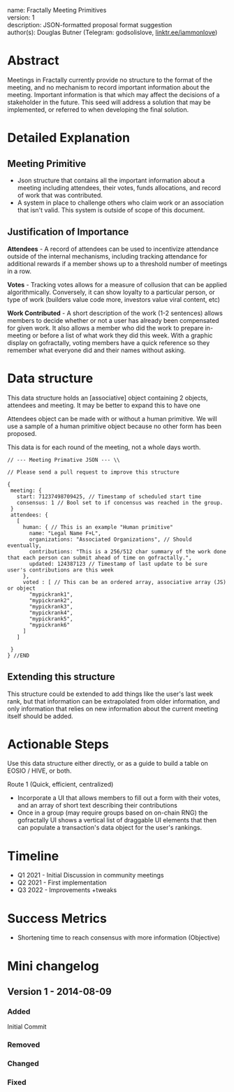 name: Fractally Meeting Primitives  
version: 1  
description: JSON-formatted proposal format suggestion  
author(s): Douglas Butner (Telegram: godsolislove, [linktr.ee/iammonlove](https://linktr.ee/iammonlove))  


# Abstract

Meetings in Fractally currently provide no structure to the format of the meeting, and no mechanism to record important information about the meeting. Important information is that which may affect the decisions of a stakeholder in the future. This seed will address a solution that may be implemented, or referred to when developing the final solution. 

# Detailed Explanation

## Meeting Primitive 
- Json structure that contains all the important information about a meeting including attendees, their votes, funds allocations, and record of work that was contributed. 
- A system in place to challenge others who claim work or an association that isn't valid. This system is outside of scope of this document.

## Justification of Importance 

**Attendees** - A record of attendees can be used to incentivize attendance outside of the internal mechanisms, including tracking attendance for additional rewards if a member shows up to a threshold number of meetings in a row. 

**Votes** - Tracking votes allows for a measure of collusion that can be applied algorithmically. Conversely, it can show loyalty to a particular person, or type of work (builders value code more, investors value viral content, etc)

**Work Contributed** - A short description of the work (1-2 sentences) allows members to decide whether or not a user has already been compensated for given work. It also allows a member who did the work to prepare in-meeting or before a list of what work they did this week. With a graphic display on gofractally, voting members have a quick reference so they remember what everyone did and their names without asking.


# Data structure 

This data structure holds an [associative] object containing 2 objects, attendees and meeting. It may be better to expand this to have one

Attendees object can be made with or without a human primitive. We will use a sample of a human primitive object because no other form has been proposed. 
 
 This data is for each round of the meeting, not a whole days worth. 
 
 ```
// --- Meeting Primative JSON --- \\

// Please send a pull request to improve this structure

{
  meeting: {
    start: 71237498709425, // Timestamp of scheduled start time
    consensus: 1 // Bool set to if concensus was reached in the group. 
  }
  attendees: {
    [
      human: { // This is an example "Human primitive"
        name: "Legal Name F+L",
        organizations: "Associated Organizations", // Should eventually,
        contributions: "This is a 256/512 char summary of the work done that each person can submit ahead of time on gofractally.",
        updated: 124387123 // Timestamp of last update to be sure user's contributions are this week
      }, 
      voted : [ // This can be an ordered array, associative array (JS) or object
        "mypickrank1",
        "mypickrank2",
        "mypickrank3",
        "mypickrank4",
        "mypickrank5",
        "mypickrank6"
      ]
    ]

  }
} //END 
```

## Extending this structure

This structure could be extended to add things like the user's last week rank, but that information can be extrapolated from older information, and only information that relies on new information about the current meeting itself should be added.

# Actionable Steps

Use this data structure either directly, or as a guide to build a table on EOSIO / HIVE, or both.

Route 1 (Quick, efficient, centralized)
- Incorporate a UI that allows members to fill out a form with their votes, and an array of short text describing their contributions
- Once in a group (may require groups based on on-chain RNG) the gofractally UI shows a vertical list of draggable UI elements that then can populate a transaction's data object for the user's rankings. 


# Timeline

- Q1 2021 - Initial Discussion in community meetings
- Q2 2021 - First implementation 
- Q3 2022 - Improvements +tweaks

# Success Metrics

- Shortening time to reach consensus with more information (Objective)



# Mini changelog

## Version 1 - 2014-08-09
### Added 
Initial Commit
### Removed 
### Changed
### Fixed
